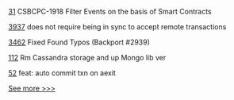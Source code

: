 
[31](https://github.com/hyperledger-labs/hlf-connector/pull/31) CSBCPC-1918 Filter Events on the basis of Smart Contracts

[3937](https://github.com/hyperledger/besu/pull/3937) does not require being in sync to accept remote transactions

[3462](https://github.com/hyperledger/fabric/pull/3462) Fixed Found Typos (Backport #2939)

[112](https://github.com/hyperledger-labs/fabex/pull/112) Rm Cassandra storage and up Mongo lib ver

[52](https://github.com/hyperledger/aries-askar/pull/52) feat: auto commit txn on aexit


[See more >>>](https://start-here.hyperledger.org/pull-requests)
